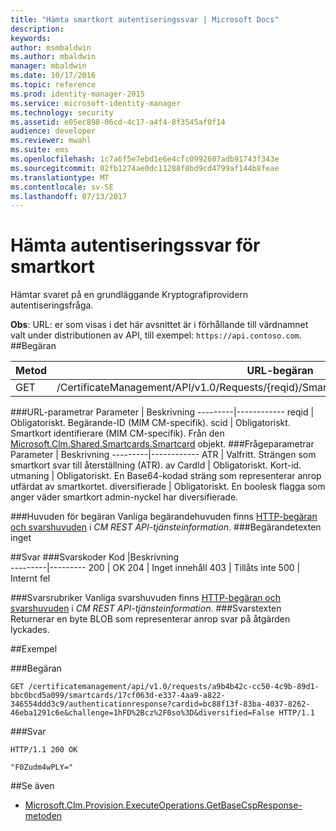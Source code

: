```yaml
---
title: "Hämta smartkort autentiseringssvar | Microsoft Docs"
description: 
keywords: 
author: msmbaldwin
ms.author: mbaldwin
manager: mbaldwin
ms.date: 10/17/2016
ms.topic: reference
ms.prod: identity-manager-2015
ms.service: microsoft-identity-manager
ms.technology: security
ms.assetid: e05ec898-06cd-4c17-a4f4-8f3545af0f14
audience: developer
ms.reviewer: mwahl
ms.suite: ems
ms.openlocfilehash: 1c7a6f5e7ebd1e6e4cfc0992607adb91743f343e
ms.sourcegitcommit: 02fb1274ae0dc11288f8bd9cd4799af144b8feae
ms.translationtype: MT
ms.contentlocale: sv-SE
ms.lasthandoff: 07/13/2017
---
```

# <a name="get-smartcard-authentication-response"></a>Hämta autentiseringssvar för smartkort
Hämtar svaret på en grundläggande Kryptografiprovidern autentiseringsfråga.

**Obs**: URL: er som visas i det här avsnittet är i förhållande till värdnamnet valt under distributionen av API, till exempel: `https://api.contoso.com`.
##<a name="request"></a>Begäran


Metod  |URL-begäran  
---------|---------
GET     |/CertificateManagement/API/v1.0/Requests/{reqid}/SmartCards/{scid}/authenticationresponse

###<a name="url-parameters"></a>URL-parametrar
Parameter | Beskrivning
---------|------------
reqid | Obligatoriskt. Begärande-ID (MIM CM-specifik).
scid | Obligatoriskt. Smartkort identifierare (MIM CM-specifik). Från den [Microsoft.Clm.Shared.Smartcards.Smartcard](http://msdn.microsoft.com/library/microsoft.clm.shared.smartcards.smartcard.aspx) objekt.
###<a name="query-parameters"></a>Frågeparametrar
Parameter | Beskrivning
---------|------------
ATR | Valfritt. Strängen som smartkort svar till återställning (ATR).
av CardId | Obligatoriskt. Kort-id.
utmaning | Obligatoriskt. En Base64-kodad sträng som representerar anrop utfärdat av smartkortet.
diversifierade | Obligatoriskt. En boolesk flagga som anger väder smartkort admin-nyckel har diversifierade.


###<a name="request-headers"></a>Huvuden för begäran
Vanliga begärandehuvuden finns [HTTP-begäran och svarshuvuden](certificate-management-rest-api-service-details.md#http-request-and-response-headers) i *CM REST API-tjänsteinformation*.
###<a name="request-body"></a>Begärandetexten
inget

##<a name="response"></a>Svar
###<a name="response-codes"></a>Svarskoder
Kod  |Beskrivning  
---------|---------
200     | OK
204 | Inget innehåll
403 | Tillåts inte
500 | Internt fel

###<a name="response-headers"></a>Svarsrubriker
Vanliga svarshuvuden finns [HTTP-begäran och svarshuvuden](certificate-management-rest-api-service-details.md#http-request-and-response-headers) i *CM REST API-tjänsteinformation*.
###<a name="response-body"></a>Svarstexten
Returnerar en byte BLOB som representerar anrop svar på åtgärden lyckades.

##<a name="example"></a>Exempel

###<a name="request"></a>Begäran
```
GET /certificatemanagement/api/v1.0/requests/a9b4b42c-cc50-4c9b-89d1-bbc0bcd5a099/smartcards/17cf063d-e337-4aa9-a822-346554ddd3c9/authenticationresponse?cardid=bc88f13f-83ba-4037-8262-46eba1291c6e&challenge=1hFD%2Bcz%2F0so%3D&diversified=False HTTP/1.1

```
###<a name="response"></a>Svar
```
HTTP/1.1 200 OK

"F0Zudm4wPLY="
```       
##<a name="see-also"></a>Se även

- [Microsoft.Clm.Provision.ExecuteOperations.GetBaseCspResponse-metoden](https://msdn.microsoft.com/library/microsoft.clm.provision.executeoperations.getbasecspresponse.aspx)
